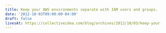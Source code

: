 ```yaml
---
title: Keep your AWS environments separate with IAM users and groups.
date: '2012-10-03T09:00:00-04:00'
draft: false
livesAt: https://collectiveidea.com/blog/archives/2012/10/03/keep-your-aws-environments-separate-with-iam-users-and-groups
---
```

